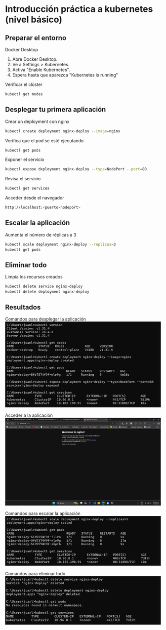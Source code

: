 # Introducción práctica a kubernetes (nivel básico)

## Preparar el entorno

Docker Desktop

1. Abre Docker Desktop.
2. Ve a Settings > Kubernetes.
3. Activa "Enable Kubernetes".
4. Espera hasta que aparezca "Kubernetes is running"

Verificar el clúster
```sh
kubectl get nodes
```


## Desplegar tu primera aplicación

Crear un deployment con nginx
```sh
kubectl create deployment nginx-deploy --image=nginx
```

Verifica que el pod se esté ejecutando
```sh
kubectl get pods
```

Exponer el servicio
```sh
kubectl expose deployment nginx-deploy --type=NodePort --port=80
```

Revisa el servicio
```sh
kubectl get services
```

Acceder desde el navegador
```sh
http://localhost:<puerto-nodeport>
```

## Escalar la aplicación

Aumenta el número de réplicas a 3
```sh
kubectl scale deployment nginx-deploy --replicas=3
kubectl get pods
```

## Eliminar todo

Limpia los recursos creados
```sh
kubectl delete service nginx-deploy
kubectl delete deployment nginx-deploy
```

## Resultados

Comandos para desplegar la aplicación
![Desplegar Aplicacion](/docs/images/desplegar-aplicacion.png)

Acceder a la aplicación
![Acceder Aplicacion](/docs/images/acceder-aplicacion.png)

Comandos para escalar la aplicación
![Escalar Aplicacion](/docs/images/escalar-aplicacion.png)

Comandos para eliminar todo
![Eliminar Aplicacion](/docs/images/eliminar-aplicacion.png)